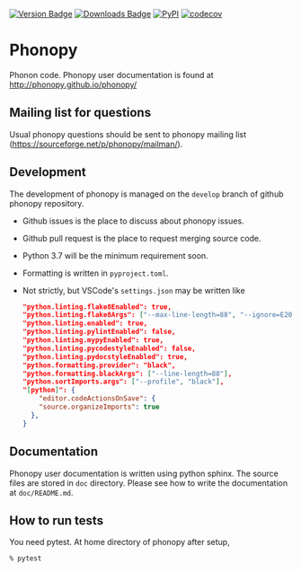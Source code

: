 [![Version Badge](https://anaconda.org/conda-forge/phonopy/badges/version.svg)](https://anaconda.org/conda-forge/phonopy)
[![Downloads Badge](https://anaconda.org/conda-forge/phonopy/badges/downloads.svg)](https://anaconda.org/conda-forge/phonopy)
[![PyPI](https://img.shields.io/pypi/dm/phonopy.svg?maxAge=2592000)](https://pypi.python.org/pypi/phonopy)
[![codecov](https://codecov.io/gh/phonopy/phonopy/branch/develop/graph/badge.svg)](https://codecov.io/gh/phonopy/phonopy)

# Phonopy

Phonon code. Phonopy user documentation is found at
http://phonopy.github.io/phonopy/

## Mailing list for questions

Usual phonopy questions should be sent to phonopy mailing list
(https://sourceforge.net/p/phonopy/mailman/).

## Development

The development of phonopy is managed on the `develop` branch of github phonopy
repository.

- Github issues is the place to discuss about phonopy issues.
- Github pull request is the place to request merging source code.
- Python 3.7 will be the minimum requirement soon.
- Formatting is written in `pyproject.toml`.
- Not strictly, but VSCode's `settings.json` may be written like

  ```json
  "python.linting.flake8Enabled": true,
  "python.linting.flake8Args": ["--max-line-length=88", "--ignore=E203,W503"],
  "python.linting.enabled": true,
  "python.linting.pylintEnabled": false,
  "python.linting.mypyEnabled": true,
  "python.linting.pycodestyleEnabled": false,
  "python.linting.pydocstyleEnabled": true,
  "python.formatting.provider": "black",
  "python.formatting.blackArgs": ["--line-length=88"],
  "python.sortImports.args": ["--profile", "black"],
  "[python]": {
      "editor.codeActionsOnSave": {
      "source.organizeImports": true
    },
  }
  ```

## Documentation

Phonopy user documentation is written using python sphinx. The source files are
stored in `doc` directory. Please see how to write the documentation at
`doc/README.md`.

## How to run tests

You need pytest. At home directory of phonopy after setup,

```bash
% pytest
```
